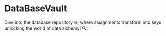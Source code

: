# DataBaseVault
Dive into the database repository 🌐, where assignments transform into keys unlocking the world of data alchemy! 🔍✨
